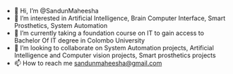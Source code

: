 - 👋 Hi, I’m @SandunMaheesha
- 👀 I’m interested in Artificial Intelligence, Brain Computer Interface, Smart Prosthetics, System Automation
- 🌱 I’m currently taking a foundation course on IT to gain access to Bachelor Of IT degree in Colombo University
- 💞️ I’m looking to collaborate on System Automation projects, Artificial Intelligence and Computer vision projects, Smart prosthetics projects
- 📫 How to reach me sandunmaheesha@gmail.com

<!---
SandunMaheesha/SandunMaheesha is a ✨ special ✨ repository because its `README.md` (this file) appears on your GitHub profile.
You can click the Preview link to take a look at your changes.
--->

